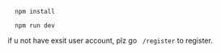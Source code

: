 ``` base
  npm install
```

``` base
  npm run dev
```

if u not have exsit user account, plz go ``` /register``` to register.
